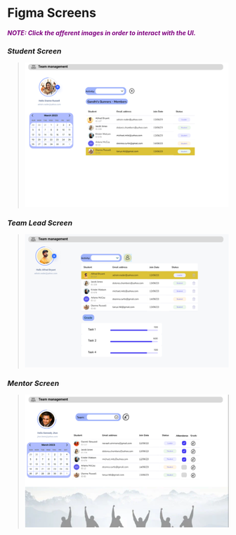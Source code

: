 # Figma Screens
####  <span style="color: purple;">*NOTE: Click the afferent images in order to interact with the <span style="color: purple;">UI<span>.</span>*

### **_Student Screen_**
>[![Click me](figma/student_screen.png)](https://www.figma.com/proto/iLTzJWJ88iAChH1corImfK/Untitled?node-id=19-948&scaling=contain&page-id=19%3A947&starting-point-node-id=19%3A948&t=KMbJ7Tcpswj0DBTJ-1)
### **_Team Lead Screen_**
>[![Click me](figma/teamlead_screen.png)](https://www.figma.com/proto/iLTzJWJ88iAChH1corImfK/Untitled?node-id=2-9425&scaling=min-zoom&page-id=0%3A1&starting-point-node-id=2%3A9425&t=Ysnq9StLZgD5JQLS-1)
### **_Mentor Screen_**
>[![Click me](figma/mentor_screen.png)](https://www.figma.com/proto/iLTzJWJ88iAChH1corImfK/Untitled?type=design&node-id=19-1244&t=QHLFPOzqBKIjB2se-1&scaling=min-zoom&page-id=19%3A1243&starting-point-node-id=19%3A1244)